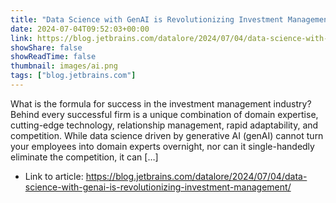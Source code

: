 ```yaml
---
title: "Data Science with GenAI is Revolutionizing Investment Management"
date: 2024-07-04T09:52:03+00:00
link: https://blog.jetbrains.com/datalore/2024/07/04/data-science-with-genai-is-revolutionizing-investment-management/
showShare: false
showReadTime: false
thumbnail: images/ai.png
tags: ["blog.jetbrains.com"]
---
```

What is the formula for success in the investment management industry? Behind every successful firm is a unique combination of domain expertise, cutting-edge technology, relationship management, rapid adaptability, and competition. While data science driven by generative AI (genAI) cannot turn your employees into domain experts overnight, nor can it single-handedly eliminate the competition, it can […]

- Link to article: https://blog.jetbrains.com/datalore/2024/07/04/data-science-with-genai-is-revolutionizing-investment-management/